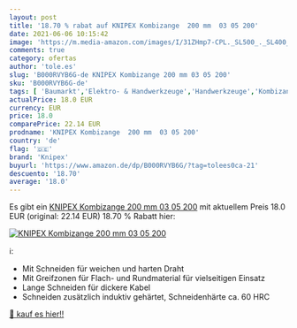 ```yaml
---
layout: post
title: '18.70 % rabat auf KNIPEX Kombizange  200 mm  03 05 200'
date: 2021-06-06 10:15:42
image: 'https://m.media-amazon.com/images/I/31ZHmp7-CPL._SL500_._SL400_.jpg'
comments: true
category: ofertas
author: 'tole.es'
slug: 'B000RVYB6G-de KNIPEX Kombizange 200 mm 03 05 200'
sku: 'B000RVYB6G-de'
tags: [ 'Baumarkt','Elektro- & Handwerkzeuge','Handwerkzeuge','Kombizangen','Zangen & Kneifzangen','knipex', ]
actualPrice: 18.0 EUR
currency: EUR
price: 18.0
comparePrice: 22.14 EUR
prodname: 'KNIPEX Kombizange  200 mm  03 05 200'
country: 'de'
flag: '🇩🇪'
brand: 'Knipex'
buyurl: 'https://www.amazon.de/dp/B000RVYB6G/?tag=tolees0ca-21'
descuento: '18.70'
average: '18.0'
---
```


Es gibt ein [KNIPEX Kombizange  200 mm  03 05 200](https://www.amazon.de/dp/B000RVYB6G/?tag=tolees0ca-21) mit aktuellem Preis 18.0 EUR (original: 22.14 EUR) 18.70 % Rabatt hier:

[![KNIPEX Kombizange  200 mm  03 05 200](https://m.media-amazon.com/images/I/31ZHmp7-CPL._SL500_._SL400_.jpg)](https://www.amazon.de/dp/B000RVYB6G/?tag=tolees0ca-21)

ℹ️:

- Mit Schneiden für weichen und harten Draht
- Mit Greifzonen für Flach- und Rundmaterial für vielseitigen Einsatz
- Lange Schneiden für dickere Kabel
- Schneiden zusätzlich induktiv gehärtet, Schneidenhärte ca. 60 HRC

[🛒 kauf es hier!!](https://www.amazon.de/dp/B000RVYB6G/?tag=tolees0ca-21)
